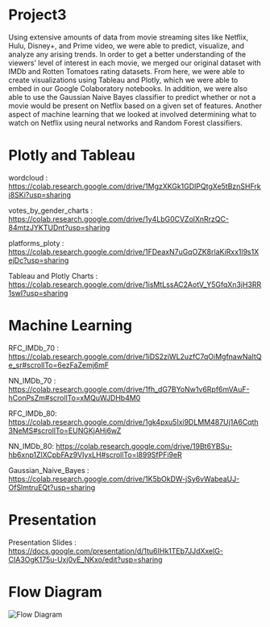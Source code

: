 # Project3
Using extensive amounts of data from movie streaming sites like Netflix, Hulu, Disney+, and Prime video, we were able to predict, visualize, and analyze any arising trends. In order to get a better understanding of the viewers’ level of interest in each movie, we merged our original dataset with IMDb and Rotten Tomatoes rating datasets. From here, we were able to create visualizations using Tableau and Plotly, which we were able to embed in our Google Colaboratory notebooks. In addition, we were also able to use the Gaussian Naive Bayes classifier to predict whether or not a movie would be present on Netflix based on a given set of features. Another aspect of machine learning that we looked at involved determining what to watch on Netflix using neural networks and Random Forest classifiers. 

# Plotly and Tableau
wordcloud :
https://colab.research.google.com/drive/1MgzXKGk1GDIPQtgXe5tBznSHFrki8SKi?usp=sharing

votes_by_gender_charts :
https://colab.research.google.com/drive/1y4LbG0CVZolXnRrzQC-84mtzJYKTUDnt?usp=sharing

platforms_ploty :
https://colab.research.google.com/drive/1FDeaxN7uGqOZK8rlaKiRxx1l9s1XejDc?usp=sharing

Tableau and Plotly Charts :
https://colab.research.google.com/drive/1isMtLssAC2AotV_Y5GfqXn3jH3RR1swI?usp=sharing

# Machine Learning
RFC_IMDb_70 :
https://colab.research.google.com/drive/1iDS2ziWL2uzfC7qOiMgfnawNaItQe_sr#scrollTo=6ezFaZemj6mF

NN_IMDb_70 :
https://colab.research.google.com/drive/1fh_dG7BYoNw1v6Rpf6mVAuF-hConPsZm#scrollTo=xMQuWJDHb4M0

RFC_IMDb_80:
https://colab.research.google.com/drive/1gk4pxu5Ixi9DLMM487Uj1A6Cqth3NeMS#scrollTo=EUNGKjAHj6wZ

NN_IMDb_80:
https://colab.research.google.com/drive/19Bt6YBSu-hb6xnp1ZlXCpbFAz9VIyxLH#scrollTo=l899SfPFi9eR

Gaussian_Naive_Bayes :
https://colab.research.google.com/drive/1K5bOkDW-jSy6vWabeaUJ-OfSlmtruEQt?usp=sharing

# Presentation
Presentation Slides :
https://docs.google.com/presentation/d/1tu6IHk1TEb7JJdXxelG-CIA3OgK175u-Uxj0vE_NKxo/edit?usp=sharing

# Flow Diagram
![Flow Diagram](https://user-images.githubusercontent.com/71988949/120895883-9cdee200-c5e4-11eb-8083-e16c01131067.PNG)
